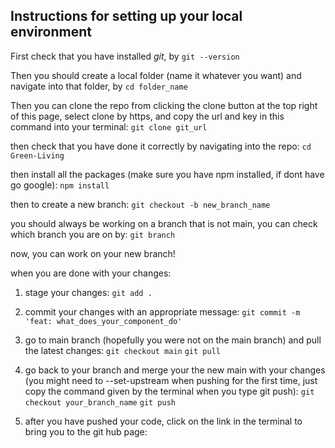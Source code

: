 ## Instructions for setting up your local environment

First check that you have installed _git_, by
`git --version`

Then you should create a local folder (name it whatever you want) and navigate into that folder, by
`cd folder_name`

Then you can clone the repo from clicking the clone button at the top right of this page, select clone by https, and copy the url and key in this command into your terminal:
`git clone git_url`

then check that you have done it correctly by navigating into the repo:
`cd Green-Living`

then install all the packages (make sure you have npm installed, if dont have go google):
`npm install`

then to create a new branch:
`git checkout -b new_branch_name`

you should always be working on a branch that is not main, you can check which branch you are on by:
`git branch`

now, you can work on your new branch!

when you are done with your changes:

1. stage your changes:
   `git add .`

2. commit your changes with an appropriate message:
   `git commit -m 'feat: what_does_your_component_do'`

3. go to main branch (hopefully you were not on the main branch) and pull the latest changes:
   `git checkout main`
   `git pull`

4. go back to your branch and merge your the new main with your changes (you might need to --set-upstream when pushing for the first time, just copy the command given by the terminal when you type git push):
   `git checkout your_branch_name`
   `git push`

5. after you have pushed your code, click on the link in the terminal to bring you to the git hub page:
